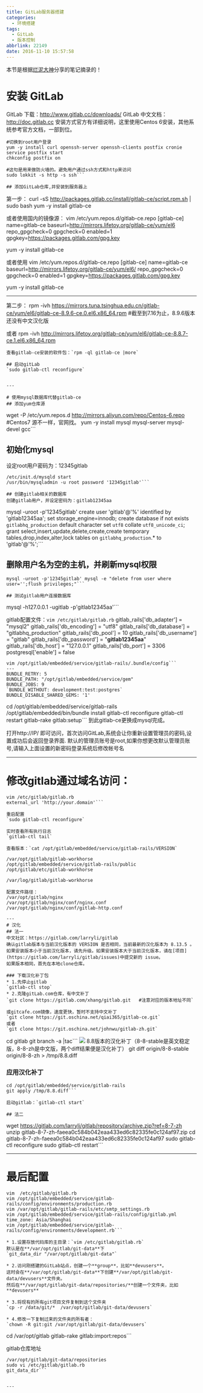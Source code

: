 ```yaml
---
title: GitLab服务器搭建
categories:
  - 环境搭建
tags:
  - GitLab
  - 版本控制
abbrlink: 22149
date: 2016-11-10 15:57:58
---
```


本节是根据[烂泥大神](http://www.ilanni.com/)分享的笔记摘录的！

# 安装 GitLab
GitLab   下载：http://www.gitlab.cc/downloads/
GitLab 中文文档：http://doc.gitlab.cc
安装方式官方有详细说明，这里使用Centos 6安装，其他系统参考官方文档，一部到位。

```
#切换到root用户登录
yum -y install curl openssh-server openssh-clients postfix cronie
service postfix start
chkconfig postfix on

#这句是用来做防火墙的。避免用户通过ssh方式和http来访问
sudo lokkit -s http -s ssh```

## 添加GitLab仓库,并安装到服务器上
```
第一步：
curl -sS http://packages.gitlab.cc/install/gitlab-ce/script.rpm.sh | sudo bash
yum -y install gitlab-ce

或者使用国内的镜像源：
vim /etc/yum.repos.d/gitlab-ce.repo
[gitlab-ce]
name=gitlab-ce
baseurl=http://mirrors.lifetoy.org/gitlab-ce/yum/el6
repo_gpgcheck=0
gpgcheck=0
enabled=1
gpgkey=https://packages.gitlab.com/gpg.key

yum -y install gitlab-ce

或者使用
vim /etc/yum.repos.d/gitlab-ce.repo
[gitlab-ce]
name=gitlab-ce
baseurl=http://mirrors.lifetoy.org/gitlab-ce/yum/el6/
repo_gpgcheck=0
gpgcheck=0
enabled=1
gpgkey=https://packages.gitlab.com/gpg.key

yum -y install gitlab-ce

-----------------------------------------------------------------------------------------

第二步：
rpm -ivh https://mirrors.tuna.tsinghua.edu.cn/gitlab-ce/yum/el6/gitlab-ce-8.9.6-ce.0.el6.x86_64.rpm
#截至到7.16为止，8.9.6版本还没有中文汉化版

或者
rpm -ivh http://mirrors.lifetoy.org/gitlab-ce/yum/el6/gitlab-ce-8.8.7-ce.1.el6.x86_64.rpm
```
查看gitlab-ce安装的软件包：`rpm -ql gitlab-ce |more`

## 启动gitLab
`sudo gitlab-ctl reconfigure`


---

# 使用mysql数据库代替gitlab-ce
## 添加yum仓库源
```
wget -P /etc/yum.repos.d  http://mirrors.aliyun.com/repo/Centos-6.repo  #Centos7 源不一样，官网找。
yum -y install mysql mysql-server mysql-devel gcc```

## 初始化mysql
设定root用户密码为：12345gitlab
```
/etc/init.d/mysqld start
/usr/bin/mysqladmin -u root password '12345gitlab'```

## 创建gitlab相关的数据库
创建gitlab用户，并设定密码为：gitlab12345aa
```
mysql -uroot -p'12345gitlab'
create user 'gitlab'@'%' identified by 'gitlab12345aa';
set storage_engine=innodb;
create database if not exists `gitlabhq_production` default character set `utf8` collate `utf8_unicode_ci`;
grant select,insert,update,delete,create,create temporary tables,drop,index,alter,lock tables on `gitlabhq_production`.* to 'gitlab'@'%';```

## 删除用户名为空的主机，并刷新mysql权限
```
mysql -uroot -p'12345gitlab' mysql -e "delete from user where user='';flush privileges;"```

## 测试gitlab用户连接数据库
```
mysql -h127.0.0.1 -ugitlab -p'gitlab12345aa'```

gitlab配置文件：`vim /etc/gitlab/gitlab.rb`
gitlab_rails['db_adapter'] = "mysql2"
gitlab_rails['db_encoding'] = "utf8"
gitlab_rails['db_database'] = "gitlabhq_production"
gitlab_rails['db_pool'] = 10
gitlab_rails['db_username'] = "gitlab"
gitlab_rails['db_password'] = "**gitlab12345aa**"
gitlab_rails['db_host'] = "127.0.0.1"
gitlab_rails['db_port'] = 3306
postgresql['enable'] = false

```
vim /opt/gitlab/embedded/service/gitlab-rails/.bundle/config```
---
BUNDLE_RETRY: 5
BUNDLE_PATH: "/opt/gitlab/embedded/service/gem"
BUNDLE_JOBS: 9
`BUNDLE_WITHOUT: development:test:postgres`
BUNDLE_DISABLE_SHARED_GEMS: '1'

```
cd /opt/gitlab/embedded/service/gitlab-rails
/opt/gitlab/embedded/bin/bundle install
gitlab-ctl reconfigure
gitlab-ctl restart
gitlab-rake gitlab:setup```
到此gitlab-ce更换成mysql完成。

打开http://IP/ 即可访问，首次访问GitLab,系统会让你重新设置管理员的密码,设置成功后会返回登录界面.
默认的管理员账号是root,如果你想更改默认管理员账号,请输入上面设置的新密码登录系统后修改帐号名

---

# 修改gitlab通过域名访问：
```
vim /etc/gitlab/gitlab.rb
external_url 'http://your.domain'```

重启配置
`sudo gitlab-ctl reconfigure`

实时查看所有执行日志
`gitlab-ctl tail`

查看版本：`cat /opt/gitlab/embedded/service/gitlab-rails/VERSION`

/var/opt/gitlab/gitlab-workhorse
/opt/gitlab/embedded/service/gitlab-rails/public
/opt/gitlab/etc/gitlab-workhorse

/var/log/gitlab/gitlab-workhorse

配置文件路径：
/var/opt/gitlab/nginx
/var/opt/gitlab/nginx/conf/nginx.conf
/var/opt/gitlab/nginx/conf/gitlab-http.conf

---
# 汉化
## 法一
中文社区：https://gitlab.com/larryli/gitlab
确认gitlab版本与当前汉化版本的 VERSION 是否相同，当前最新的汉化版本为 8.13.5 。
如果安装版本小于当前汉化版本，请先升级。如果安装版本大于当前汉化版本，请在[项目](https://gitlab.com/larryli/gitlab/issues)中提交新的 issue。
如果版本相同，首先在本地clone仓库。

### 下载汉化补丁包
* 1.先停止gitlab
`gitlab-ctl stop`
* 2.克隆gitLab.com仓库，有中文补丁
`git clone https://gitlab.com/xhang/gitlab.git   #注意对应的版本地址不同`

或gitcafe.com镜像，速度更快，暂时不支持中文补丁
`git clone https://git.oschina.net/qiai365/gitlab-ce.git`
或者
`git clone https://git.oschina.net/johnwu/gitlab-zh.git`

```
cd gitlab
git branch -a |tac```
![](http://ofyfogrgx.bkt.clouddn.com//blog/gitlab%E6%9C%8D%E5%8A%A1%E5%99%A8%E6%90%AD%E5%BB%BA1.png)
8.8版本的汉化补丁（8-8-stable是英文稳定版，8-8-zh是中文版，两个diff结果便是汉化补丁）
git diff origin/8-8-stable origin/8-8-zh > /tmp/8.8.diff

### 应用汉化补丁
```
cd /opt/gitlab/embedded/service/gitlab-rails
git apply /tmp/8.8.diff```

启动gitlab：`gitlab-ctl start`

## 法二
```
wget https://gitlab.com/larryli/gitlab/repository/archive.zip?ref=8-7-zh
unzip gitlab-8-7-zh-faeea0c584b042eaa433ed6c82335fe0c124af97.zip
cd gitlab-8-7-zh-faeea0c584b042eaa433ed6c82335fe0c124af97
sudo gitlab-ctl reconfigure
sudo gitlab-ctl restart```

---
# 最后配置
```
vim  /etc/gitlab/gitlab.rb
vim /opt/gitlab/embedded/service/gitlab-rails/config/environments/production.rb
vim /var/opt/gitlab/gitlab-rails/etc/smtp_settings.rb
vim /opt/gitlab/embedded/service/gitlab-rails/config/gitlab.yml
time_zone: Asia/Shanghai
vim /opt/gitlab/embedded/service/gitlab-rails/config/environments/development.rb```

* 1.设置存放代码库的主目录：`vim /etc/gitlab/gitlab.rb`
默认是在**/var/opt/gitlab/git-data**下
`git_data_dir "/var/opt/gitlab/git-data"`

* 2.访问刚搭建的GitLab站点，创建一个**group**，比如**devusers**。
这时会在**/var/opt/gitlab/git-data**下创建**/var/opt/gitlab/git-data/devusers**文件夹。
然后在**/var/opt/gitlab/git-data/repositories/**创建一个文件夹，比如**devusers**

* 3.将现有的所有git项目文件复制到这个文件夹
`cp -r /data/git/*  /var/opt/gitlab/git-data/devusers`

* 4.修改一下复制过来的文件夹的所有者：
`chown -R git:git /var/opt/gitlab/git-data/devusers`

```
cd /var/opt/gitlab
gitlab-rake gitlab:import:repos```

gitlab仓库地址
```
/var/opt/gitlab/git-data/repositories
sudo vi /etc/gitlab/gitlab.rb
git_data_dir```


---






